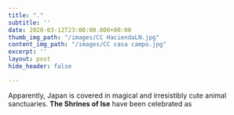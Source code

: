 ```yaml
---
title: "."
subtitle: ''
date: 2020-03-12T23:00:00.000+00:00
thumb_img_path: "/images/CC HaciendaLN.jpg"
content_img_path: "/images/CC casa campo.jpg"
excerpt: ''
layout: post
hide_header: false

---
```

Apparently, Japan is covered in magical and irresistibly cute animal sanctuaries. **The Shrines of Ise** have been celebrated as
